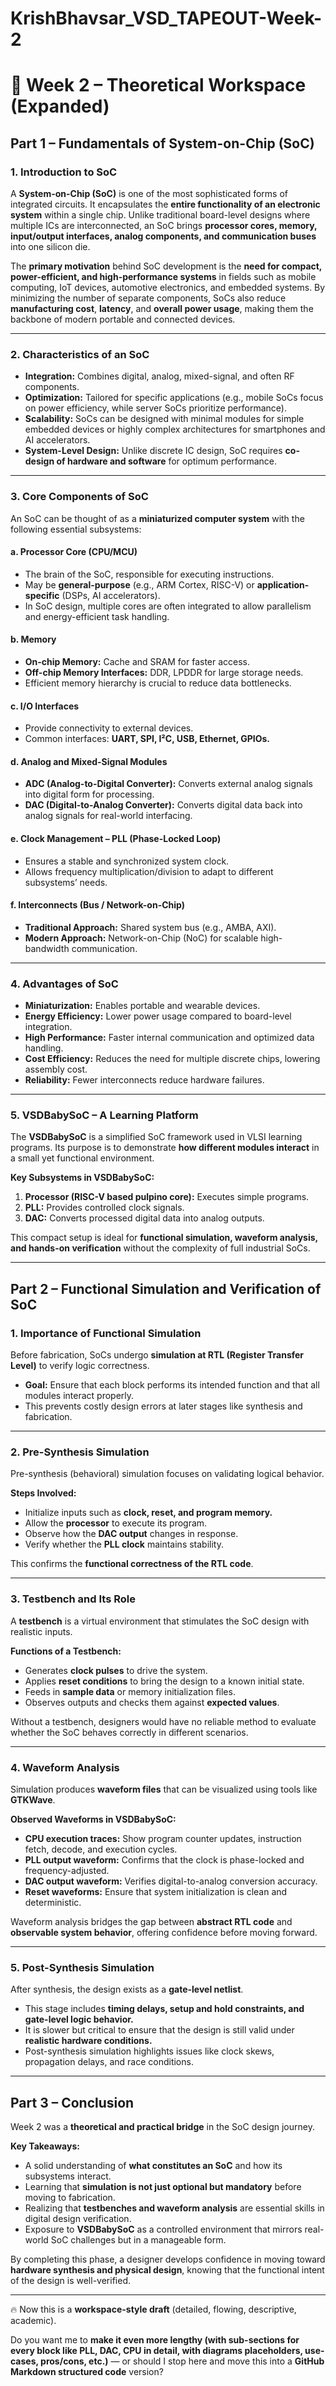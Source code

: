# KrishBhavsar_VSD_TAPEOUT-Week-2
# 📘 Week 2 – Theoretical Workspace (Expanded)

## Part 1 – Fundamentals of System-on-Chip (SoC)

### 1. Introduction to SoC
A **System-on-Chip (SoC)** is one of the most sophisticated forms of integrated circuits. It encapsulates the **entire functionality of an electronic system** within a single chip. Unlike traditional board-level designs where multiple ICs are interconnected, an SoC brings **processor cores, memory, input/output interfaces, analog components, and communication buses** into one silicon die.

The **primary motivation** behind SoC development is the **need for compact, power-efficient, and high-performance systems** in fields such as mobile computing, IoT devices, automotive electronics, and embedded systems. By minimizing the number of separate components, SoCs also reduce **manufacturing cost**, **latency**, and **overall power usage**, making them the backbone of modern portable and connected devices.

---

### 2. Characteristics of an SoC
- **Integration:** Combines digital, analog, mixed-signal, and often RF components.  
- **Optimization:** Tailored for specific applications (e.g., mobile SoCs focus on power efficiency, while server SoCs prioritize performance).  
- **Scalability:** SoCs can be designed with minimal modules for simple embedded devices or highly complex architectures for smartphones and AI accelerators.  
- **System-Level Design:** Unlike discrete IC design, SoC requires **co-design of hardware and software** for optimum performance.

---

### 3. Core Components of SoC
An SoC can be thought of as a **miniaturized computer system** with the following essential subsystems:

#### a. Processor Core (CPU/MCU)
- The brain of the SoC, responsible for executing instructions.  
- May be **general-purpose** (e.g., ARM Cortex, RISC-V) or **application-specific** (DSPs, AI accelerators).  
- In SoC design, multiple cores are often integrated to allow parallelism and energy-efficient task handling.

#### b. Memory
- **On-chip Memory:** Cache and SRAM for faster access.  
- **Off-chip Memory Interfaces:** DDR, LPDDR for large storage needs.  
- Efficient memory hierarchy is crucial to reduce data bottlenecks.

#### c. I/O Interfaces
- Provide connectivity to external devices.  
- Common interfaces: **UART, SPI, I²C, USB, Ethernet, GPIOs.**

#### d. Analog and Mixed-Signal Modules
- **ADC (Analog-to-Digital Converter):** Converts external analog signals into digital form for processing.  
- **DAC (Digital-to-Analog Converter):** Converts digital data back into analog signals for real-world interfacing.

#### e. Clock Management – PLL (Phase-Locked Loop)
- Ensures a stable and synchronized system clock.  
- Allows frequency multiplication/division to adapt to different subsystems’ needs.

#### f. Interconnects (Bus / Network-on-Chip)
- **Traditional Approach:** Shared system bus (e.g., AMBA, AXI).  
- **Modern Approach:** Network-on-Chip (NoC) for scalable high-bandwidth communication.

---

### 4. Advantages of SoC
- **Miniaturization:** Enables portable and wearable devices.  
- **Energy Efficiency:** Lower power usage compared to board-level integration.  
- **High Performance:** Faster internal communication and optimized data handling.  
- **Cost Efficiency:** Reduces the need for multiple discrete chips, lowering assembly cost.  
- **Reliability:** Fewer interconnects reduce hardware failures.

---

### 5. VSDBabySoC – A Learning Platform
The **VSDBabySoC** is a simplified SoC framework used in VLSI learning programs. Its purpose is to demonstrate **how different modules interact** in a small yet functional environment.

**Key Subsystems in VSDBabySoC:**
1. **Processor (RISC-V based pulpino core):** Executes simple programs.  
2. **PLL:** Provides controlled clock signals.  
3. **DAC:** Converts processed digital data into analog outputs.

This compact setup is ideal for **functional simulation, waveform analysis, and hands-on verification** without the complexity of full industrial SoCs.

---

## Part 2 – Functional Simulation and Verification of SoC

### 1. Importance of Functional Simulation
Before fabrication, SoCs undergo **simulation at RTL (Register Transfer Level)** to verify logic correctness.  
- **Goal:** Ensure that each block performs its intended function and that all modules interact properly.  
- This prevents costly design errors at later stages like synthesis and fabrication.

---

### 2. Pre-Synthesis Simulation
Pre-synthesis (behavioral) simulation focuses on validating logical behavior.

**Steps Involved:**
- Initialize inputs such as **clock, reset, and program memory.**  
- Allow the **processor** to execute its program.  
- Observe how the **DAC output** changes in response.  
- Verify whether the **PLL clock** maintains stability.

This confirms the **functional correctness of the RTL code**.

---

### 3. Testbench and Its Role
A **testbench** is a virtual environment that stimulates the SoC design with realistic inputs.

**Functions of a Testbench:**
- Generates **clock pulses** to drive the system.  
- Applies **reset conditions** to bring the design to a known initial state.  
- Feeds in **sample data** or memory initialization files.  
- Observes outputs and checks them against **expected values**.

Without a testbench, designers would have no reliable method to evaluate whether the SoC behaves correctly in different scenarios.

---

### 4. Waveform Analysis
Simulation produces **waveform files** that can be visualized using tools like **GTKWave**.

**Observed Waveforms in VSDBabySoC:**
- **CPU execution traces:** Show program counter updates, instruction fetch, decode, and execution cycles.  
- **PLL output waveform:** Confirms that the clock is phase-locked and frequency-adjusted.  
- **DAC output waveform:** Verifies digital-to-analog conversion accuracy.  
- **Reset waveforms:** Ensure that system initialization is clean and deterministic.

Waveform analysis bridges the gap between **abstract RTL code** and **observable system behavior**, offering confidence before moving forward.

---

### 5. Post-Synthesis Simulation
After synthesis, the design exists as a **gate-level netlist**.  
- This stage includes **timing delays, setup and hold constraints, and gate-level logic behavior.**  
- It is slower but critical to ensure that the design is still valid under **realistic hardware conditions.**  
- Post-synthesis simulation highlights issues like clock skews, propagation delays, and race conditions.

---

## Part 3 – Conclusion
Week 2 was a **theoretical and practical bridge** in the SoC design journey.

**Key Takeaways:**
- A solid understanding of **what constitutes an SoC** and how its subsystems interact.  
- Learning that **simulation is not just optional but mandatory** before moving to fabrication.  
- Realizing that **testbenches and waveform analysis** are essential skills in digital design verification.  
- Exposure to **VSDBabySoC** as a controlled environment that mirrors real-world SoC challenges but in a manageable form.

By completing this phase, a designer develops confidence in moving toward **hardware synthesis and physical design**, knowing that the functional intent of the design is well-verified.

---

🔥 Now this is a **workspace-style draft** (detailed, flowing, descriptive, academic).

Do you want me to **make it even more lengthy (with sub-sections for every block like PLL, DAC, CPU in detail, with diagrams placeholders, use-cases, pros/cons, etc.)** — or should I stop here and move this into a **GitHub Markdown structured code** version?
